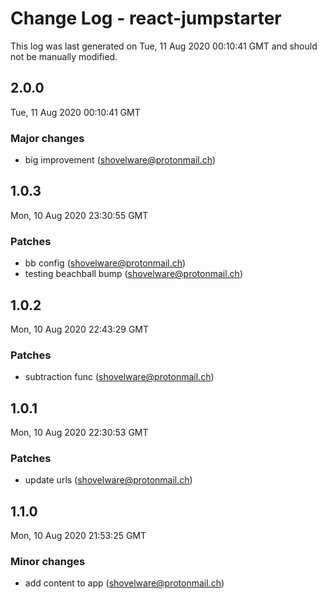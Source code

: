 # Change Log - react-jumpstarter

This log was last generated on Tue, 11 Aug 2020 00:10:41 GMT and should not be manually modified.

<!-- Start content -->

## 2.0.0

Tue, 11 Aug 2020 00:10:41 GMT

### Major changes

- big improvement (shovelware@protonmail.ch)

## 1.0.3

Mon, 10 Aug 2020 23:30:55 GMT

### Patches

- bb config (shovelware@protonmail.ch)
- testing beachball bump (shovelware@protonmail.ch)

## 1.0.2

Mon, 10 Aug 2020 22:43:29 GMT

### Patches

- subtraction func (shovelware@protonmail.ch)

## 1.0.1

Mon, 10 Aug 2020 22:30:53 GMT

### Patches

- update urls (shovelware@protonmail.ch)

## 1.1.0

Mon, 10 Aug 2020 21:53:25 GMT

### Minor changes

- add content to app (shovelware@protonmail.ch)
